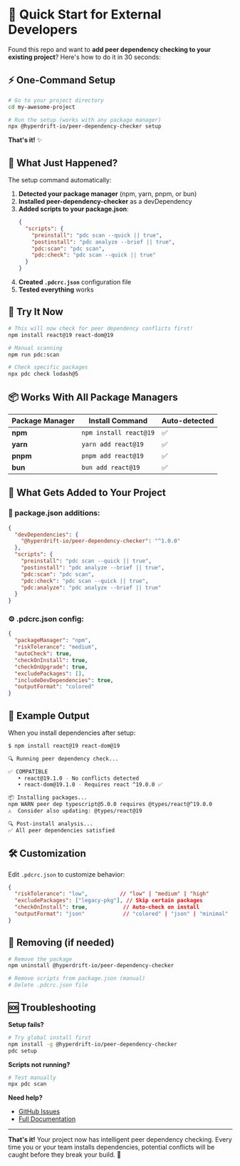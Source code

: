 # 🚀 Quick Start for External Developers

Found this repo and want to **add peer dependency checking to your existing project**? Here's how to do it in 30 seconds:

## ⚡ One-Command Setup

```bash
# Go to your project directory
cd my-awesome-project

# Run the setup (works with any package manager)
npx @hyperdrift-io/peer-dependency-checker setup
```

**That's it!** ✨

## 🎯 What Just Happened?

The setup command automatically:

1. **Detected your package manager** (npm, yarn, pnpm, or bun)
2. **Installed peer-dependency-checker** as a devDependency
3. **Added scripts to your package.json**:
   ```json
   {
     "scripts": {
       "preinstall": "pdc scan --quick || true",
       "postinstall": "pdc analyze --brief || true",
       "pdc:scan": "pdc scan",
       "pdc:check": "pdc scan --quick || true"
     }
   }
   ```
4. **Created `.pdcrc.json`** configuration file
5. **Tested everything** works

## 🧪 Try It Now

```bash
# This will now check for peer dependency conflicts first!
npm install react@19 react-dom@19

# Manual scanning
npm run pdc:scan

# Check specific packages
npx pdc check lodash@5
```

## 📦 Works With All Package Managers

| Package Manager | Install Command | Auto-detected |
|----------------|----------------|---------------|
| **npm** | `npm install react@19` | ✅ |
| **yarn** | `yarn add react@19` | ✅ |
| **pnpm** | `pnpm add react@19` | ✅ |
| **bun** | `bun add react@19` | ✅ |

## 🔧 What Gets Added to Your Project

### 📄 package.json additions:
```json
{
  "devDependencies": {
    "@hyperdrift-io/peer-dependency-checker": "^1.0.0"
  },
  "scripts": {
    "preinstall": "pdc scan --quick || true",
    "postinstall": "pdc analyze --brief || true",
    "pdc:scan": "pdc scan",
    "pdc:check": "pdc scan --quick || true",
    "pdc:analyze": "pdc analyze --brief || true"
  }
}
```

### ⚙️ .pdcrc.json config:
```json
{
  "packageManager": "npm",
  "riskTolerance": "medium",
  "autoCheck": true,
  "checkOnInstall": true,
  "checkOnUpgrade": true,
  "excludePackages": [],
  "includeDevDependencies": true,
  "outputFormat": "colored"
}
```

## 🎨 Example Output

When you install dependencies after setup:

```bash
$ npm install react@19 react-dom@19

🔍 Running peer dependency check...

✅ COMPATIBLE
   • react@19.1.0 - No conflicts detected
   • react-dom@19.1.0 - Requires react ^19.0.0 ✅

📦 Installing packages...
npm WARN peer dep typescript@5.0.0 requires @types/react@^19.0.0
⚠️  Consider also updating: @types/react@19

🔍 Post-install analysis...
✅ All peer dependencies satisfied
```

## 🛠️ Customization

Edit `.pdcrc.json` to customize behavior:

```json
{
  "riskTolerance": "low",          // "low" | "medium" | "high"
  "excludePackages": ["legacy-pkg"], // Skip certain packages
  "checkOnInstall": true,           // Auto-check on install
  "outputFormat": "json"            // "colored" | "json" | "minimal"
}
```

## 🚫 Removing (if needed)

```bash
# Remove the package
npm uninstall @hyperdrift-io/peer-dependency-checker

# Remove scripts from package.json (manual)
# Delete .pdcrc.json file
```

## 🆘 Troubleshooting

**Setup fails?**
```bash
# Try global install first
npm install -g @hyperdrift-io/peer-dependency-checker
pdc setup
```

**Scripts not running?**
```bash
# Test manually
npx pdc scan
```

**Need help?**
- [GitHub Issues](https://github.com/hyperdrift-io/peer-dependency-checker/issues)
- [Full Documentation](./README.md)

---

**That's it!** Your project now has intelligent peer dependency checking. Every time you or your team installs dependencies, potential conflicts will be caught before they break your build. 🎉 